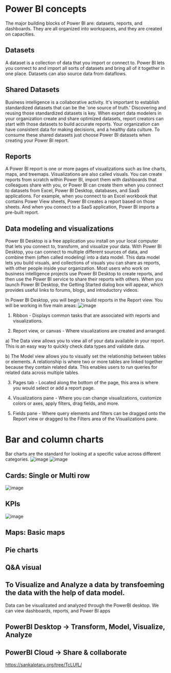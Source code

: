 # Power BI concepts
The major building blocks of Power BI are: datasets, reports, and dashboards. They are all organized into workspaces, and they are created on capacities.

## Datasets
A dataset is a collection of data that you import or connect to. Power BI lets you connect to and import all sorts of datasets and bring all of it together in one place. Datasets can also source data from dataflows.

## Shared Datasets
Business intelligence is a collaborative activity. It's important to establish standardized datasets that can be the 'one source of truth.' Discovering and reusing those standardized datasets is key. When expert data modelers in your organization create and share optimized datasets, report creators can start with those datasets to build accurate reports. Your organization can have consistent data for making decisions, and a healthy data culture. To consume these shared datasets just choose Power BI datasets when creating your Power BI report.

## Reports
A Power BI report is one or more pages of visualizations such as line charts, maps, and treemaps. Visualizations are also called visuals. You can create reports from scratch within Power BI, import them with dashboards that colleagues share with you, or Power BI can create them when you connect to datasets from Excel, Power BI Desktop, databases, and SaaS applications. For example, when you connect to an Excel workbook that contains Power View sheets, Power BI creates a report based on those sheets. And when you connect to a SaaS application, Power BI imports a pre-built report.

## Data modeling and visualizations
Power BI Desktop is a free application you install on your local computer that lets you connect to, transform, and visualize your data. With Power BI Desktop, you can connect to multiple different sources of data, and combine them (often called modeling) into a data model. This data model lets you build visuals, and collections of visuals you can share as reports, with other people inside your organization. Most users who work on business intelligence projects use Power BI Desktop to create reports, and then use the Power BI service to share their reports with others. When you launch Power BI Desktop, the Getting Started dialog box will appear, which provides useful links to forums, blogs, and introductory videos.

In Power BI Desktop, you will begin to build reports in the Report view. You will be working in five main areas:
![image](https://user-images.githubusercontent.com/52828894/190334173-bfe3c2a2-afba-45ab-98ed-653abc49c016.png)

1. Ribbon - Displays common tasks that are associated with reports and visualizations.

2. Report view, or canvas - Where visualizations are created and arranged.

  a) The Data view allows you to view all of your data available in your report. This is an easy way to quickly check data types and validate data.

  b) The Model view allows you to visually set the relationship between tables or elements. A relationship is where two or more tables are linked together because they contain related data. This enables users to run queries for related data across multiple tables.

3. Pages tab - Located along the bottom of the page, this area is where you would select or add a report page.

4. Visualizations pane - Where you can change visualizations, customize colors or axes, apply filters, drag fields, and more.

5. Fields pane - Where query elements and filters can be dragged onto the Report view or dragged to the Filters area of the Visualizations pane.

# Bar and column charts
Bar charts are the standard for looking at a specific value across different categories.
![image](https://user-images.githubusercontent.com/52828894/190335024-df2b3b74-a720-4a5c-bfe0-6413b30b3a84.png)
![image](https://user-images.githubusercontent.com/52828894/190335109-0428a76d-ecf0-4af9-b155-c4b2bbca00ca.png)

## Cards: Single or Multi row
![image](https://user-images.githubusercontent.com/52828894/190335467-2d839dfd-ca4d-47ce-8b70-2ef7841bea9c.png)

## KPIs
![image](https://user-images.githubusercontent.com/52828894/190335524-2a8bac02-b74a-483d-922b-7e73458c62ca.png)

## Maps: Basic maps

## Pie charts

## Q&A visual
## To Visualize and Analyze a data by transfoeming the data with the help of data model.
Data can be visualizated and analyzed through the PowerBI desktop. We can view dashboards, reports, and Power BI apps
## PowerBI Desktop -> Transform, Model, Visualize, Analyze
## PowerBI Cloud -> Share & collaborate



https://sankalptaru.org/tree/TcLUfL/
